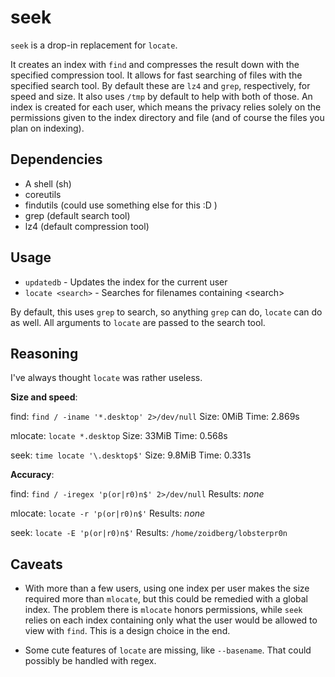 seek
====

`seek` is a drop-in replacement for `locate`.

It creates an index with `find` and compresses the result down with the specified compression tool. It allows for fast searching of files with the specified search tool. By default these are `lz4` and `grep`, respectively, for speed and size. It also uses `/tmp` by default to help with both of those. An index is created for each user, which means the privacy relies solely on the permissions given to the index directory and file (and of course the files you plan on indexing).

Dependencies
------------

- A shell (sh)
- coreutils
- findutils (could use something else for this :D )
- grep (default search tool)
- lz4 (default compression tool)

Usage
-----

- `updatedb` - Updates the index for the current user
- `locate <search>` - Searches for filenames containing \<search>

By default, this uses `grep` to search, so anything `grep` can do, `locate` can do as well. All arguments to `locate` are passed to the search tool.

Reasoning
---------

I've always thought `locate` was rather useless.

**Size and speed**:

find:
`find / -iname '*.desktop' 2>/dev/null`
Size: 0MiB
Time: 2.869s

mlocate:
`locate *.desktop`
Size: 33MiB
Time: 0.568s

seek:
`time locate '\.desktop$'`
Size: 9.8MiB
Time: 0.331s

**Accuracy**:

find:
`find / -iregex 'p(or|r0)n$' 2>/dev/null`
Results: *none*

mlocate:
`locate -r 'p(or|r0)n$'`
Results: *none*

seek:
`locate -E 'p(or|r0)n$'`
Results: `/home/zoidberg/lobsterpr0n`

Caveats
-------

- With more than a few users, using one index per user makes the size required more than `mlocate`, but this could be remedied with a global index. The problem there is `mlocate` honors permissions, while `seek` relies on each index containing only what the user would be allowed to view with `find`. This is a design choice in the end.

- Some cute features of `locate` are missing, like `--basename`. That could possibly be handled with regex.
